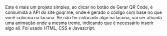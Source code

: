 Este é mais um projeto simples, ao clicar no botão de Gerar QR Code, é consumida a API do site goqr.me, onde é gerado o código com base no que você colocou na lacuna.
Se não for colocado algo na lacuna, vai ser ativada uma animação onde a mesma treme, indicando que é necessário inserir algo ali.
Foi usado HTML, CSS e Javascript.
